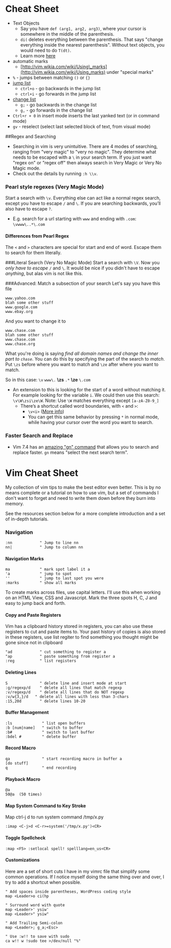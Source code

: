 
# Cheat Sheet

* Text Objects
	* Say you have `def (arg1, arg2, arg3)`, where your cursor is somewhere in the middle of the parenthesis.
    * `di(` deletes everything between the parenthesis. That says "change everything inside the nearest parenthesis". Without text objects, you would need to do `T(dt)`.
	* Learn more [here](http://blog.carbonfive.com/2011/10/17/vim-text-objects-the-definitive-guide/)
* automatic marks
    * [http://vim.wikia.com/wiki/Using\_marks](http://vim.wikia.com/wiki/Using_marks) under "special marks"
* `%` - jumps between matching `()` or `{}`
* [jump list](http://vim.wikia.com/wiki/Jumping_to_previously_visited_locations)
	* `ctrl+o` - go backwards in the jump list
	* `ctrl+i` - go forwards in the jump list
* [change list](http://vim.wikia.com/wiki/Jumping_to_previously_visited_locations)
	* `g;` - go backwards in the change list
    * `g,` - go forwards in the change list
* `Ctrl+r + 0` in insert mode inserts the last yanked text (or in command mode)
* `gv` - reselect (select last selected block of text, from visual mode)

##Regex and Searching
* Searching in vim is very unintuitive. There are 4 modes of searching, ranging from "very magic" to "very no magic". They determine what needs to be escaped with a `\` in your search term. If you just want "regex on" or "regex off" then always search in Very Magic or Very No Magic mode.
* Check out the details by running `:h \\v`.

### Pearl style regexes (Very Magic Mode)

Start a search with `\v`. Everything else can act like a normal regex search, except you have to escape `/` and `\`. If you are searching backwards, you’ll also have to escape `?`.

* E.g. search for a url starting with `www` and ending with `.com`: `\vwww\..*\.com`

#### Differences from Pearl Regex
The `<` and `>` characters are special for start and end of word. Escape them to search for them literally.

###Literal Search (Very No Magic Mode)
Start a search with `\V`. Now you *only have to escape* `/` and `\`. It would be nice if you didn't have to escape *anything*, but alas vim is not like this.

###Advanced: Match a subsection of your search
Let's say you have this file

```
www.yahoo.com
blah some other stuff
www.google.com
www.ebay.org
```
And you want to change it to

```
www.chase.com
blah some other stuff
www.chase.com
www.chase.org
```
What you're doing is saying *find all domain names and change the inner part to `chase`*. You can do this by specifying the part of the search to *match*.
Put `\zs` before where you want to match and `\ze` after where you want to match.

So in this case: `\v` `www\.` **\zs** `.*` **\ze** `\.com`

* An extension to this is looking for the start of a word without matching it. For example looking for the variable `i`. We could then use this search: `\v\W\zsi\ze\W`. Note: Use `\W` matches everything except `[a-zA-Z0-9_]`
	* There’s a shortcut called word boundaries, with `<` and `>`:
		* `\v<i>` ([More info](http://vim.wikia.com/wiki/Search_patterns))
        * You can get this same behavior by pressing `*` in normal mode, while having your cursor over the word you want to search.

### Faster Search and Replace
* Vim 7.4 has an [amazing "gn" command](http://vimcasts.org/episodes/operating-on-search-matches-using-gn/) that allows you to search and replace faster. `gn` means "select the next search term".


# Vim Cheat Sheet

My collection of vim tips to make the best editor even better. This is by no means complete or a tutorial on how to use vim, but a set of commands I don't want to forget and need to write them down before they burn into memory.

See the resources section below for a more complete introduction and a set of in-depth tutorials.

### Navigation

    :nn            " Jump to line nn
    nn|            " Jump to column nn


#### Navigation Marks

    ma             " mark spot label it a
    'a             " jump to spot
    ''             " jump to last spot you were
    :marks         " show all marks


To create marks across files, use capital letters. I'll use this when working on an HTML View, CSS and Javascript. Mark the three spots H, C, J and easy to jump back and forth.

#### Copy and Paste Registers

Vim has a clipboard history stored in registers, you can also use these registers to cut and paste items to. Your past history of copies is also stored in these registers, use list regiter to find something you thought might be gone since not in clipboard

    "ad            " cut something to register a
    "ap            " paste something from register a
    :reg           " list registers


#### Deleting Lines

    S              " delete line and insert mode at start
    :g/regexp/d    " delete all lines that match regexp
    :v/regexp/d    " delete all lines that do NOT regexp
    :v/w{3,}/d   " delete all lines with less than 3-chars
    :15,20d        " delete lines 10-20


#### Buffer Management

    :ls             " list open buffers
    :b [num|name]   " switch to buffer
    :b#             " switch to last buffer
    :bdel #         " delete buffer


#### Record Macro

    qa              " start recording macro in buffer a
    [do stuff]
    q               " end recording


#### Playback Macro

    @a
    50@a  (50 times)


#### Map System Command to Key Stroke

Map ctrl-j d to run system command /tmp/x.py

    :imap <C-j>d <C-r>=system('/tmp/x.py')<CR>


#### Toggle Spellcheck

    :map <F5> :setlocal spell! spelllang=en_us<CR>


#### Customizations

Here are a set of short cuts I have in my vimrc file that simplify some common operations. If I notice myself doing the same thing over and over, I try to add a shortcut when possible.

    " Add spaces inside parentheses, WordPress coding style
    map <Leader>o ci(hp

    " Surround word with quote
    map <Leader>' ysiw'
    map <Leader>" ysiw"

    " Add Trailing Semi-colon
    map <Leader>; g_a;<Esc>

    " Use :w!! to save with sudo
    ca w!! w !sudo tee >/dev/null "%"
